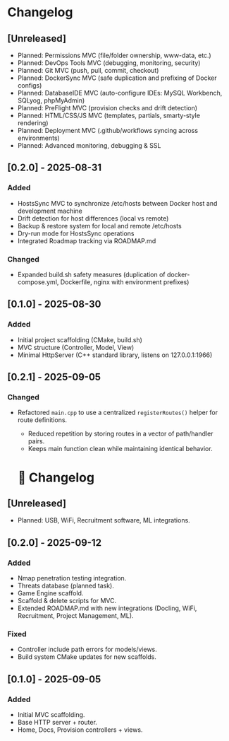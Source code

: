 # Changelog

## \[Unreleased\]

-   Planned: Permissions MVC (file/folder ownership, www-data, etc.)
-   Planned: DevOps Tools MVC (debugging, monitoring, security)
-   Planned: Git MVC (push, pull, commit, checkout)
-   Planned: DockerSync MVC (safe duplication and prefixing of Docker
    configs)
-   Planned: DatabaseIDE MVC (auto-configure IDEs: MySQL Workbench,
    SQLyog, phpMyAdmin)
-   Planned: PreFlight MVC (provision checks and drift detection)
-   Planned: HTML/CSS/JS MVC (templates, partials, smarty-style
    rendering)
-   Planned: Deployment MVC (.github/workflows syncing across
    environments)
-   Planned: Advanced monitoring, debugging & SSL

## \[0.2.0\] - 2025-08-31

### Added

-   HostsSync MVC to synchronize /etc/hosts between Docker host and
    development machine
-   Drift detection for host differences (local vs remote)
-   Backup & restore system for local and remote /etc/hosts
-   Dry-run mode for HostsSync operations
-   Integrated Roadmap tracking via ROADMAP.md

### Changed

-   Expanded build.sh safety measures (duplication of
    docker-compose.yml, Dockerfile, nginx with environment prefixes)

## \[0.1.0\] - 2025-08-30

### Added

-   Initial project scaffolding (CMake, build.sh)
-   MVC structure (Controller, Model, View)
-   Minimal HttpServer (C++ standard library, listens on 127.0.0.1:1966)

## [0.2.1] - 2025-09-05

### Changed
- Refactored `main.cpp` to use a centralized `registerRoutes()` helper for route definitions.
  - Reduced repetition by storing routes in a vector of path/handler pairs.
  - Keeps main function clean while maintaining identical behavior.


  # 📜 Changelog

## [Unreleased]
- Planned: USB, WiFi, Recruitment software, ML integrations.

## [0.2.0] - 2025-09-12
### Added
- Nmap penetration testing integration.
- Threats database (planned task).
- Game Engine scaffold.
- Scaffold & delete scripts for MVC.
- Extended ROADMAP.md with new integrations (Docling, WiFi, Recruitment, Project Management, ML).

### Fixed
- Controller include path errors for models/views.
- Build system CMake updates for new scaffolds.

## [0.1.0] - 2025-09-05
### Added
- Initial MVC scaffolding.
- Base HTTP server + router.
- Home, Docs, Provision controllers + views.


